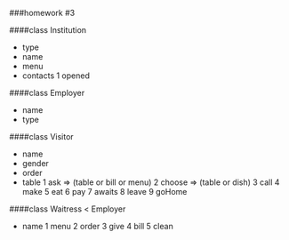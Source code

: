 ###homework #3

####class Institution
+ type
+ name
+ menu
+ contacts
1 opened


####class Employer
+ name
+ type


####class Visitor
+ name
+ gender
+ order
+ table
1 ask => (table or bill or menu)
2 choose => (table or dish)
3 call
4 make
5 eat
6 pay
7 awaits
8 leave
9 goHome

####class Waitress < Employer
+ name
1 menu
2 order
3 give
4 bill
5 clean


